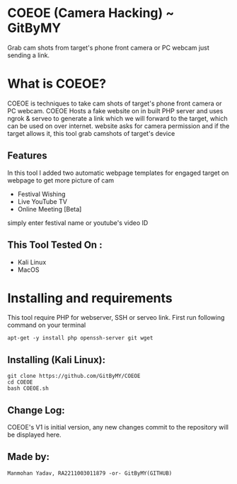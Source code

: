 # COEOE (Camera Hacking) ~ GitByMY
Grab cam shots from target's phone front camera or PC webcam just sending a link.

# What is COEOE?
<p>COEOE is techniques to take cam shots of target's phone front camera or PC webcam. COEOE Hosts a fake website on in built PHP server and uses ngrok & serveo to generate a link which we will forward to the target, which can be used on over internet. website asks for camera permission and if the target allows it, this tool grab camshots of target's device</p>

## Features
<p>In this tool I added two automatic webpage templates for engaged target on webpage to get more picture of cam</p>
<ul>
  <li>Festival Wishing</li>
  <li>Live YouTube TV</li>
   <li>Online Meeting [Beta]</li>
</ul>
<p>simply enter festival name or youtube's video ID</p>

## This Tool Tested On :
<ul>
  <li>Kali Linux</li>
  <li>MacOS</li>
</ul>

# Installing and requirements
<p>This tool require PHP for webserver, SSH or serveo link. First run following command on your terminal</p>

```
apt-get -y install php openssh-server git wget
```

## Installing (Kali Linux):

```
git clone https://github.com/GitByMY/COEOE
cd COEOE
bash COEOE.sh
```

## Change Log:

COEOE's V1 is initial version, any new changes commit to the repository will be displayed here.


## Made by:
```
Manmohan Yadav, RA2211003011879 -or- GitByMY(GITHUB)
```
